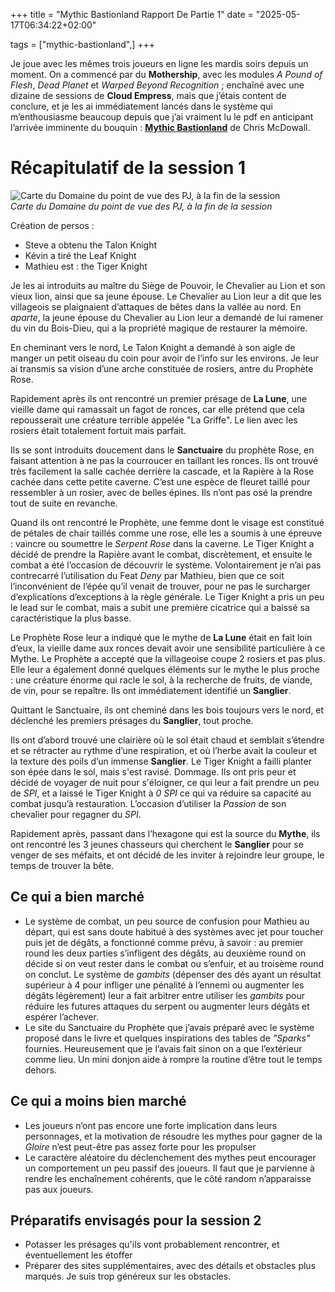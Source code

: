 +++
title = "Mythic Bastionland Rapport De Partie 1"
date = "2025-05-17T06:34:22+02:00"

tags = ["mythic-bastionland",]
+++

Je joue avec les mêmes trois joueurs en ligne les mardis soirs depuis un moment. On a commencé par du **Mothership**, avec les modules *A Pound of Flesh*, *Dead Planet* et *Warped Beyond Recognition* ; enchaîné avec une dizaine de sessions de **Cloud Empress**, mais que j’étais content de conclure, et je les ai immédiatement lancés dans le système qui m’enthousiasme beaucoup depuis que j’ai vraiment lu le pdf en anticipant l’arrivée imminente du bouquin : **[Mythic Bastionland](https://chrismcdee.itch.io/mythic-bastionland)** de Chris McDowall.

# Récapitulatif de la session 1

![Carte du Domaine du point de vue des PJ, à la fin de la session](/images/mythic-bastionland/map_session_1.png)  
*Carte du Domaine du point de vue des PJ, à la fin de la session*

Création de persos :

- Steve a obtenu the Talon Knight
- Kévin a tiré the Leaf Knight
- Mathieu est : the Tiger Knight

Je les ai introduits au maître du Siège de Pouvoir, le Chevalier au Lion et son vieux lion, ainsi que sa jeune épouse. Le Chevalier au Lion leur a dit que les villageois se plaignaient d’attaques de bêtes dans la vallée au nord. En *aparte*, la jeune épouse du Chevalier au Lion leur a demandé de lui ramener du vin du Bois-Dieu, qui a la propriété magique de restaurer la mémoire.

En cheminant vers le nord, Le Talon Knight a demandé à son aigle de manger un petit oiseau du coin pour avoir de l’info sur les environs. Je leur ai transmis sa vision d’une arche constituée de rosiers, antre du Prophète Rose.

Rapidement après ils ont rencontré un premier présage de **La Lune**, une vieille dame qui ramassait un fagot de ronces, car elle prétend que cela repousserait une créature terrible appelée "La Griffe". Le lien avec les rosiers était totalement fortuit mais parfait.

Ils se sont introduits doucement dans le **Sanctuaire** du prophète Rose, en faisant attention à ne pas la courroucer en taillant les ronces. Ils ont trouvé très facilement la salle cachée derrière la cascade, et la Rapière à la Rose cachée dans cette petite caverne. C’est une espèce de fleuret taillé pour ressembler à un rosier, avec de belles épines. Ils n’ont pas osé la prendre tout de suite en revanche.

Quand ils ont rencontré le Prophète, une femme dont le visage est constitué de pétales de chair taillés comme une rose, elle les a soumis à une épreuve : vaincre ou soumettre le *Serpent Rose* dans la caverne. Le Tiger Knight a décidé de prendre la Rapière avant le combat, discrètement, et ensuite le combat a été l’occasion de découvrir le système. Volontairement je n’ai pas contrecarré l’utilisation du Feat *Deny* par Mathieu, bien que ce soit l’inconvénient de l’épée qu’il venait de trouver, pour ne pas le surcharger d’explications d’exceptions à la règle générale. Le Tiger Knight a pris un peu le lead sur le combat, mais a subit une première cicatrice qui a baissé sa caractéristique la plus basse.

Le Prophète Rose leur a indiqué que le mythe de **La Lune** était en fait loin d’eux, la vieille dame aux ronces devait avoir une sensibilité particulière à ce Mythe. Le Prophète a accepté que la villageoise coupe 2 rosiers et pas plus. Elle leur a également donné quelques éléments sur le mythe le plus proche : une créature énorme qui racle le sol, à la recherche de fruits, de viande, de vin, pour se repaître. Ils ont immédiatement identifié un **Sanglier**.

Quittant le Sanctuaire, ils ont cheminé dans les bois toujours vers le nord, et déclenché les premiers présages du **Sanglier**, tout proche.

Ils ont d’abord trouvé une clairière où le sol était chaud et semblait s’étendre et se rétracter au rythme d’une respiration, et où l’herbe avait la couleur et la texture des poils d’un immense **Sanglier**. Le Tiger Knight a failli planter son épée dans le sol, mais s'est ravisé. Dommage. Ils ont pris peur et décidé de voyager de nuit pour s'éloigner, ce qui leur a fait prendre un peu de *SPI*, et a laissé le Tiger Knight à *0 SPI* ce qui va réduire sa capacité au combat jusqu’à restauration. L’occasion d’utiliser la *Passion* de son chevalier pour regagner du *SPI*.

Rapidement après, passant dans l’hexagone qui est la source du **Mythe**, ils ont rencontré les 3 jeunes chasseurs qui cherchent le **Sanglier** pour se venger de ses méfaits, et ont décidé de les inviter à rejoindre leur groupe, le temps de trouver la bête.

## Ce qui a bien marché

- Le système de combat, un peu source de confusion pour Mathieu au départ, qui est sans doute habitué à des systèmes avec jet pour toucher puis jet de dégâts, a fonctionné comme prévu, à savoir : au premier round les deux parties s’infligent des dégâts, au deuxième round on décide si on veut rester dans le combat ou s’enfuir, et au troisème round on conclut. Le système de *gambits* (dépenser des dés ayant un résultat supérieur à 4 pour infliger une pénalité à l’ennemi ou augmenter les dégâts légèrement) leur a fait arbitrer entre utiliser les *gambits* pour réduire les futures attaques du serpent ou augmenter leurs dégâts et espérer l’achever.
- Le site du Sanctuaire du Prophète que j’avais préparé avec le système proposé dans le livre et quelques inspirations des tables de *"Sparks"* fournies. Heureusement que je l’avais fait sinon on a que l’extérieur comme lieu. Un mini donjon aide à rompre la routine d’être tout le temps dehors.

## Ce qui a moins bien marché

- Les joueurs n’ont pas encore une forte implication dans leurs personnages, et la motivation de résoudre les mythes pour gagner de la *Gloire* n’est peut-être pas assez forte pour les propulser
- Le caractère aléatoire du déclenchement des mythes peut encourager un comportement un peu passif des joueurs. Il faut que je parvienne à rendre les enchaînement cohérents, que le côté random n’apparaisse pas aux joueurs.

## Préparatifs envisagés pour la session 2

- Potasser les présages qu'ils vont probablement rencontrer, et éventuellement les étoffer
- Préparer des sites supplémentaires, avec des détails et obstacles plus marqués. Je suis trop généreux sur les obstacles.
